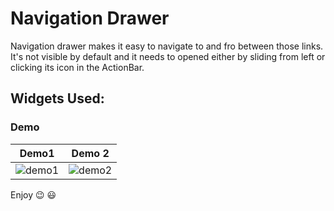 # Navigation Drawer 

Navigation drawer makes it easy to navigate to and fro between those links. It's not visible by default and it needs to opened either by sliding from left or clicking its icon in the ActionBar.

## Widgets Used:


### Demo 

  Demo1     |   Demo 2 
 :-------------------------:|:-------------------------:
![demo1](https://media.giphy.com/media/ehbAtzetGQbLHkvQT5/giphy.gif) | ![demo2](https://media.giphy.com/media/Ur1Vbi3myJKhI3gAlg/giphy.gif)

            
                                                                          


  
Enjoy :wink: :smiley:

